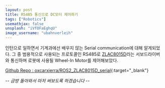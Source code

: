 ```yaml
---
layout: post
title: RS485 통신으로 DC모터 제어하기
tags: ["Robotics"]
usemathjax: false
unsplash: "iVfOFaEghqU"
image_username: "ubahnverleih"
---
```


인턴으로 일하면서 기계과에선 배우지 않는 Serial communication에 대해 알게되었다. 그 중 범용적으로 사용되는 프로토콜인 RS485로 [ZLAC8015D](http://www.zlrobotmotor.com/info/401.html)라는 서보드라이버와 통신하며 로봇에 사용될 Wheel-In Motor를 제어해보았다. 

[Github Repo : oxcarxierra/ROS2_ZLAC8015D_serial](https://github.com/oxcarxierra/ROS2_ZLAC8015D_serial){:target="\_blank"}


*-- 금방 돌아와서 마저 써보도록 하겠습니다 --*